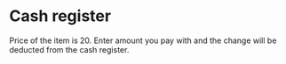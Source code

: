 # Cash register

Price of the item is 20. Enter amount you pay with and the change will be deducted from the cash register.
